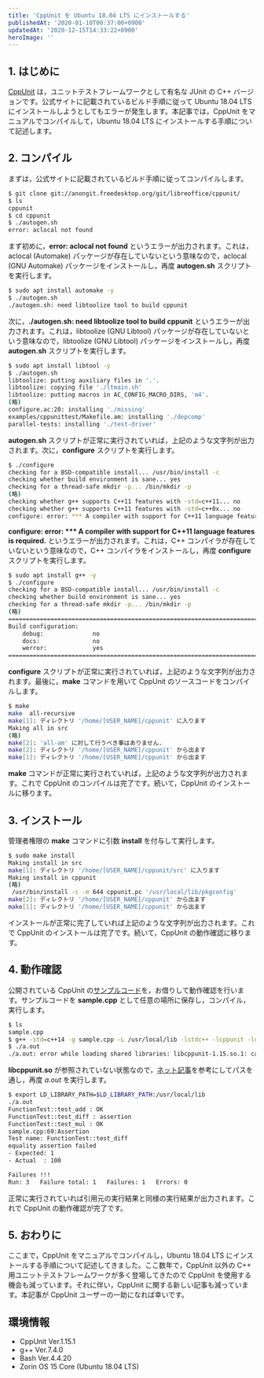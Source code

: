 ```yaml
---
title: 'CppUnit を Ubuntu 18.04 LTS にインストールする'
publishedAt: '2020-01-10T00:37:00+0900'
updatedAt: '2020-12-15T14:33:22+0900'
heroImage: ''
---
```


## 1. はじめに

[CppUnit](https://freedesktop.org/wiki/Software/cppunit/) は，ユニットテストフレームワークとして有名な JUnit の C++ バージョンです。公式サイトに記載されているビルド手順に従って Ubuntu 18.04 LTS にインストールしようとしてもエラーが発生します。本記事では，CppUnit をマニュアルでコンパイルして，Ubuntu 18.04 LTS にインストールする手順について記述します。

## 2. コンパイル

まずは，公式サイトに記載されているビルド手順に従ってコンパイルします。

```bash
$ git clone git://anongit.freedesktop.org/git/libreoffice/cppunit/
$ ls
cppunit
$ cd cppunit
$ ./autogen.sh
error: aclocal not found
```

まず初めに，**error: aclocal not found** というエラーが出力されます。これは，aclocal (Automake) パッケージが存在していないという意味なので，aclocal (GNU Automake) パッケージをインストールし，再度 **autogen.sh** スクリプトを実行します。

```bash
$ sudo apt install automake -y
$ ./autogen.sh
./autogen.sh: need libtoolize tool to build cppunit
```

次に，**./autogen.sh: need libtoolize tool to build cppunit** というエラーが出力されます。これは，libtoolize (GNU Libtool) パッケージが存在していないという意味なので，libtoolize (GNU Libtool) パッケージをインストールし，再度 **autogen.sh** スクリプトを実行します。

```bash
$ sudo apt install libtool -y
$ ./autogen.sh
libtoolize: putting auxiliary files in '.'.
libtoolize: copying file './ltmain.sh'
libtoolize: putting macros in AC_CONFIG_MACRO_DIRS, 'm4'.
(略)
configure.ac:20: installing './missing'
examples/cppunittest/Makefile.am: installing './depcomp'
parallel-tests: installing './test-driver'
```

**autogen.sh** スクリプトが正常に実行されていれば，上記のような文字列が出力されます。次に，**configure** スクリプトを実行します。

```bash
$ ./configure
checking for a BSD-compatible install... /usr/bin/install -c
checking whether build environment is sane... yes
checking for a thread-safe mkdir -p... /bin/mkdir -p
(略)
checking whether g++ supports C++11 features with -std=c++11... no
checking whether g++ supports C++11 features with -std=c++0x... no
configure: error: *** A compiler with support for C++11 language features is required.
```

**configure: error: \*\*\* A compiler with support for C++11 language features is required.** というエラーが出力されます。これは，C++ コンパイラが存在していないという意味なので，C++ コンパイラをインストールし，再度 **configure** スクリプトを実行します。

```bash
$ sudo apt install g++ -y
$ ./configure
checking for a BSD-compatible install... /usr/bin/install -c
checking whether build environment is sane... yes
checking for a thread-safe mkdir -p... /bin/mkdir -p
(略)
==============================================================================
Build configuration:
	debug:              no
	docs:               no
	werror:             yes
==============================================================================
```

**configure** スクリプトが正常に実行されていれば，上記のような文字列が出力されます。最後に，**make** コマンドを用いて CppUnit のソースコードをコンパイルします。

```bash
$ make
make  all-recursive
make[1]: ディレクトリ '/home/[USER_NAME]/cppunit' に入ります
Making all in src
(略)
make[2]: 'all-am' に対して行うべき事はありません.
make[2]: ディレクトリ '/home/[USER_NAME]/cppunit' から出ます
make[1]: ディレクトリ '/home/[USER_NAME]/cppunit' から出ます
```

**make** コマンドが正常に実行されていれば，上記のような文字列が出力されます。これで CppUnit のコンパイルは完了です。続いて，CppUnit のインストールに移ります。

## 3. インストール

管理者権限の **make** コマンドに引数 **install** を付与して実行します。

```bash
$ sudo make install
Making install in src
make[1]: ディレクトリ '/home/[USER_NAME]/cppunit/src' に入ります
Making install in cppunit
(略)
 /usr/bin/install -c -m 644 cppunit.pc '/usr/local/lib/pkgconfig'
make[2]: ディレクトリ '/home/[USER_NAME]/cppunit' から出ます
make[1]: ディレクトリ '/home/[USER_NAME]/cppunit' から出ます
```

インストールが正常に完了していれば上記のような文字列が出力されます。これで CppUnit のインストールは完了です。続いて，CppUnit の動作確認に移ります。

## 4. 動作確認

公開されている CppUnit の[サンプルコード](http://nonbiri-tereka.hatenablog.com/entry/2014/06/25/093327)を，お借りして動作確認を行います。サンプルコードを **sample.cpp** として任意の場所に保存し，コンパイル，実行します。

```bash
$ ls
sample.cpp
$ g++ -std=c++14 -g sample.cpp -L /usr/local/lib -lstdc++ -lcppunit -ldl
$ ./a.out
./a.out: error while loading shared libraries: libcppunit-1.15.so.1: cannot open shared object file: No such file or directory
```

**libcppunit.so** が参照されていない状態なので，[ネット記事](https://n9d.hatenadiary.org/entry/20080820/1219228809)を参考にしてパスを通し，再度 _a.out_ を実行します。

```bash
$ export LD_LIBRARY_PATH=$LD_LIBRARY_PATH:/usr/local/lib
./a.out
FunctionTest::test_add : OK
FunctionTest::test_diff : assertion
FunctionTest::test_mul : OK
sample.cpp:69:Assertion
Test name: FunctionTest::test_diff
equality assertion failed
- Expected: 1
- Actual  : 100

Failures !!!
Run: 3   Failure total: 1   Failures: 1   Errors: 0
```

正常に実行されていれば引用元の実行結果と同様の実行結果が出力されます。これで CppUnit の動作確認が完了です。

## 5. おわりに

ここまで，CppUnit をマニュアルでコンパイルし，Ubuntu 18.04 LTS にインストールする手順について記述してきました。ここ数年で，CppUnit 以外の C++ 用ユニットテストフレームワークが多く登場してきたので CppUnit を使用する機会も減っています。それに伴い，CppUnit に関する新しい記事も減っています。本記事が CppUnit ユーザーの一助になれば幸いです。

## 環境情報

- CppUnit Ver.1.15.1
- g++ Ver.7.4.0
- Bash Ver.4.4.20
- Zorin OS 15 Core (Ubuntu 18.04 LTS)
